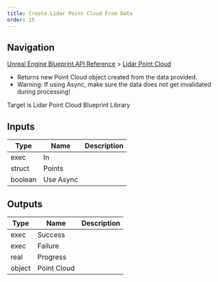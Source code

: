 ```yaml
---
title: Create Lidar Point Cloud From Data
order: 15
---
```

## Navigation

[Unreal Engine Blueprint API Reference](https://dev.epicgames.com/documentation/en-us/unreal-engine/BlueprintAPI) > [Lidar Point Cloud](https://dev.epicgames.com/documentation/en-us/unreal-engine/BlueprintAPI/LidarPointCloud)

- Returns new Point Cloud object created from the data provided.
- Warning: If using Async, make sure the data does not get invalidated during processing!

Target is Lidar Point Cloud Blueprint Library

## Inputs

| Type | Name | Description |
| --- | --- | --- |
| exec | In |  |
| struct | Points |  |
| boolean | Use Async |  |

## Outputs

| Type | Name | Description |
| --- | --- | --- |
| exec | Success |  |
| exec | Failure |  |
| real | Progress |  |
| object | Point Cloud |  |
